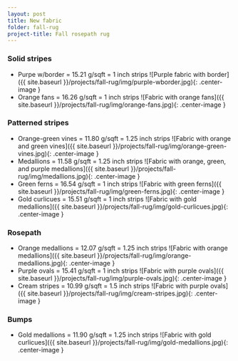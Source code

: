 ```yaml
---
layout: post
title: New fabric
folder: fall-rug
project-title: Fall rosepath rug
---
```

### Solid stripes
* Purpe w/border = 15.21 g/sqft = 1 inch strips
	![Purple fabric with border]({{ site.baseurl }}/projects/fall-rug/img/purple-wborder.jpg){: .center-image }<br />
* Orange fans = 16.26 g/sqft = 1 inch strips
	![Fabric with orange fans]({{ site.baseurl }}/projects/fall-rug/img/orange-fans.jpg){: .center-image }<br />

### Patterned stripes
* Orange-green vines = 11.80 g/sqft = 1.25 inch strips
	![Fabric with orange and green vines]({{ site.baseurl }}/projects/fall-rug/img/orange-green-vines.jpg){: .center-image }<br />
* Medallions = 11.58 g/sqft = 1.25 inch strips
	![Fabric with orange, green, and purple medallions]({{ site.baseurl }}/projects/fall-rug/img/medallions.jpg){: .center-image }<br />
* Green ferns = 16.54 g/sqft = 1 inch strips
	![Fabric with green ferns]({{ site.baseurl }}/projects/fall-rug/img/green-ferns.jpg){: .center-image }<br />
* Gold curlicues = 15.51 g/sqft = 1 inch strips
	![Fabric with gold medallions]({{ site.baseurl }}/projects/fall-rug/img/gold-curlicues.jpg){: .center-image }<br />
	
### Rosepath
* Orange medallions = 12.07 g/sqft = 1.25 inch strips
	![Fabric with orange medallions]({{ site.baseurl }}/projects/fall-rug/img/orange-medallions.jpg){: .center-image }<br />
* Purple ovals = 15.41 g/sqft = 1 inch strips
	![Fabric with purple ovals]({{ site.baseurl }}/projects/fall-rug/img/purple-ovals.jpg){: .center-image }<br />
* Cream stripes = 10.99 g/sqft = 1.5 inch strips
	![Fabric with purple ovals]({{ site.baseurl }}/projects/fall-rug/img/cream-stripes.jpg){: .center-image }<br />

### Bumps
* Gold medallions = 11.90 g/sqft = 1.25 inch strips
	![Fabric with gold curlicues]({{ site.baseurl }}/projects/fall-rug/img/gold-medallions.jpg){: .center-image }<br />
